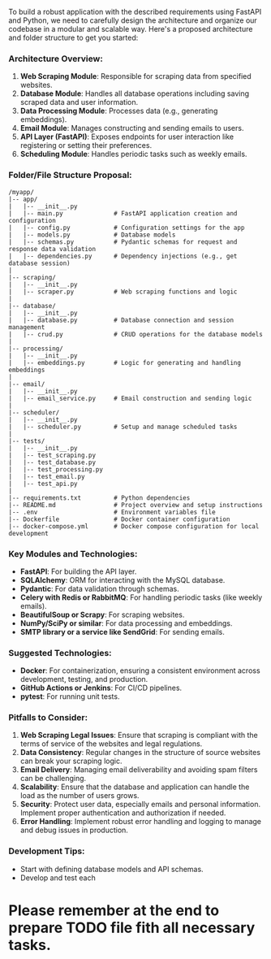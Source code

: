 To build a robust application with the described requirements using FastAPI and Python, we need to carefully design the architecture and organize our codebase in a modular and scalable way. Here's a proposed architecture and folder structure to get you started:  
   
### Architecture Overview:  
1. **Web Scraping Module**: Responsible for scraping data from specified websites.  
2. **Database Module**: Handles all database operations including saving scraped data and user information.  
3. **Data Processing Module**: Processes data (e.g., generating embeddings).  
4. **Email Module**: Manages constructing and sending emails to users.  
5. **API Layer (FastAPI)**: Exposes endpoints for user interaction like registering or setting their preferences.  
6. **Scheduling Module**: Handles periodic tasks such as weekly emails.  
   
### Folder/File Structure Proposal:  
```  
/myapp/  
|-- app/  
|   |-- __init__.py  
|   |-- main.py              # FastAPI application creation and configuration  
|   |-- config.py            # Configuration settings for the app  
|   |-- models.py            # Database models  
|   |-- schemas.py           # Pydantic schemas for request and response data validation  
|   |-- dependencies.py      # Dependency injections (e.g., get database session)  
|  
|-- scraping/  
|   |-- __init__.py  
|   |-- scraper.py           # Web scraping functions and logic  
|  
|-- database/  
|   |-- __init__.py  
|   |-- database.py          # Database connection and session management  
|   |-- crud.py              # CRUD operations for the database models  
|  
|-- processing/  
|   |-- __init__.py  
|   |-- embeddings.py        # Logic for generating and handling embeddings  
|  
|-- email/  
|   |-- __init__.py  
|   |-- email_service.py     # Email construction and sending logic  
|  
|-- scheduler/  
|   |-- __init__.py  
|   |-- scheduler.py         # Setup and manage scheduled tasks  
|  
|-- tests/  
|   |-- __init__.py  
|   |-- test_scraping.py  
|   |-- test_database.py  
|   |-- test_processing.py  
|   |-- test_email.py  
|   |-- test_api.py  
|  
|-- requirements.txt         # Python dependencies  
|-- README.md                # Project overview and setup instructions  
|-- .env                     # Environment variables file  
|-- Dockerfile               # Docker container configuration  
|-- docker-compose.yml       # Docker compose configuration for local development  
```  
   
### Key Modules and Technologies:  
- **FastAPI**: For building the API layer.  
- **SQLAlchemy**: ORM for interacting with the MySQL database.  
- **Pydantic**: For data validation through schemas.  
- **Celery with Redis or RabbitMQ**: For handling periodic tasks (like weekly emails).  
- **BeautifulSoup or Scrapy**: For scraping websites.  
- **NumPy/SciPy or similar**: For data processing and embeddings.  
- **SMTP library or a service like SendGrid**: For sending emails.  
   
### Suggested Technologies:  
- **Docker**: For containerization, ensuring a consistent environment across development, testing, and production.  
- **GitHub Actions or Jenkins**: For CI/CD pipelines.  
- **pytest**: For running unit tests.  
   
### Pitfalls to Consider:  
1. **Web Scraping Legal Issues**: Ensure that scraping is compliant with the terms of service of the websites and legal regulations.  
2. **Data Consistency**: Regular changes in the structure of source websites can break your scraping logic.  
3. **Email Delivery**: Managing email deliverability and avoiding spam filters can be challenging.  
4. **Scalability**: Ensure that the database and application can handle the load as the number of users grows.  
5. **Security**: Protect user data, especially emails and personal information. Implement proper authentication and authorization if needed.  
6. **Error Handling**: Implement robust error handling and logging to manage and debug issues in production.  
   
### Development Tips:  
- Start with defining database models and API schemas.  
- Develop and test each

# Please remember at the end to prepare TODO file fith all necessary tasks.

